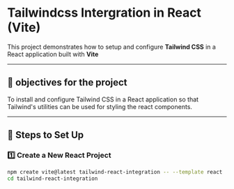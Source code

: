 # Tailwindcss Intergration in React (Vite)

This project demonstrates how to setup and configure **Tailwind CSS** in a React application built with **Vite**



---

## 📌 objectives for the project
To install and configure Tailwind CSS in a React application so that Tailwind's utilities can be used for styling the react components.


---

## 🚀 Steps to Set Up

### 1️⃣ Create a New React Project
```bash
npm create vite@latest tailwind-react-integration -- --template react
cd tailwind-react-integration
